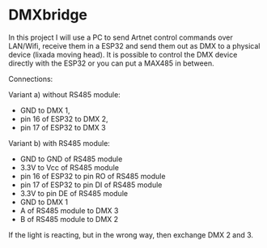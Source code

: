 # DMXbridge

In this project I will use a PC to send Artnet control commands over LAN/Wifi, receive them in a ESP32 and send them out as DMX to a physical device (lixada moving head). It is possible to control the DMX device directly with the ESP32 or you can put a MAX485 in between.

Connections:

Variant a) without RS485 module:

- GND to DMX 1,
- pin 16 of ESP32 to DMX 2, 
- pin 17 of ESP32 to DMX 3

Variant b) with RS485 module:

- GND to GND of RS485 module
- 3.3V to Vcc of RS485 module
- pin 16 of ESP32 to pin RO of RS485 module
- pin 17 of ESP32 to pin DI of RS485 module
- 3.3V to pin DE of RS485 module
- GND to DMX 1
- A of RS485 module to DMX 3
- B of RS485 module to DMX 2

If the light is reacting, but in the wrong way, then exchange DMX 2 and 3.
 
